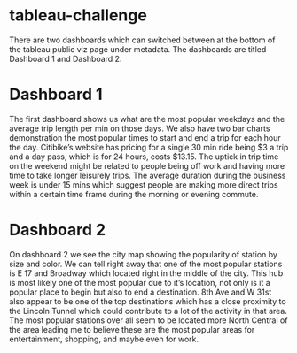 # tableau-challenge

There are two dashboards which can switched between at the bottom of the tableau public viz page under metadata. The dashboards are titled Dashboard 1 and Dashboard 2.

# Dashboard 1

The first dashboard shows us what are the most popular weekdays and the average trip length per min on those days. We also have two bar charts demonstration the most popular times to start and end a trip for each hour the day. Citibike’s website has pricing for a single 30 min ride being $3 a trip and a day pass, which is for 24 hours, costs $13.15. The uptick in trip time on the weekend might be related to people being off work and having more time to take longer leisurely trips. The average duration during the business week is under 15 mins which suggest people are making more direct trips within a certain time frame during the morning or evening commute.

# Dashboard 2

On dashboard 2 we see the city map showing the popularity of station by size and color. We can tell right away that one of the most popular stations is E 17 and Broadway which located right in the middle of the city. This hub is most likely one of the most popular due to it’s location, not only is it a popular place to begin but also to end a destination. 8th Ave and W 31st also appear to be one of the top destinations which has a close proximity to the Lincoln Tunnel which could contribute to a lot of the activity in that area. The most popular stations over all seem to be located more North Central of the area leading me to believe these are the most popular areas for entertainment, shopping, and maybe even for work.
